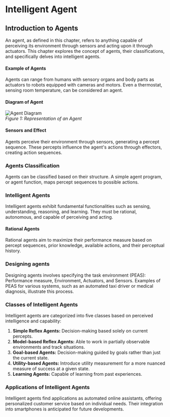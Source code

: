 # Intelligent Agent

## Introduction to Agents

An agent, as defined in this chapter, refers to anything capable of perceiving its environment through sensors and acting upon it through actuators. This chapter explores the concept of agents, their classifications, and specifically delves into intelligent agents.

#### Example of Agents

Agents can range from humans with sensory organs and body parts as actuators to robots equipped with cameras and motors. Even a thermostat, sensing room temperature, can be considered an agent.

#### Diagram of Agent

![Agent Diagram](https://miro.medium.com/v2/resize:fit:704/1*a81je9FfLJxfmw20GhRbuw.png)  
*Figure 1: Representation of an Agent*

#### Sensors and Effect

Agents perceive their environment through sensors, generating a percept sequence. These percepts influence the agent's actions through effectors, creating action sequences.

### Agents Classification

Agents can be classified based on their structure. A simple agent program, or agent function, maps percept sequences to possible actions.

### Intelligent Agents

Intelligent agents exhibit fundamental functionalities such as sensing, understanding, reasoning, and learning. They must be rational, autonomous, and capable of perceiving and acting.

#### Rational Agents

Rational agents aim to maximize their performance measure based on percept sequences, prior knowledge, available actions, and their perceptual history.

### Designing agents

Designing agents involves specifying the task environment (PEAS): Performance measure, Environment, Actuators, and Sensors. Examples of PEAS for various systems, such as an automated taxi driver or medical diagnosis, illustrate this process.

### Classes of Intelligent Agents

Intelligent agents are categorized into five classes based on perceived intelligence and capability:

1. **Simple Reflex Agents:** Decision-making based solely on current percepts.
2. **Model-based Reflex Agents:** Able to work in partially observable environments and track situations.
3. **Goal-based Agents:** Decision-making guided by goals rather than just the current state.
4. **Utility-based Agents:** Introduce utility measurement for a more nuanced measure of success at a given state.
5. **Learning Agents:** Capable of learning from past experiences.

### Applications of Intelligent Agents

Intelligent agents find applications as automated online assistants, offering personalized customer service based on individual needs. Their integration into smartphones is anticipated for future developments.
